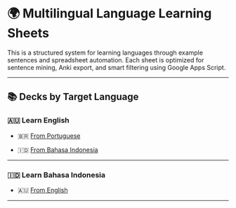 # 🌍 Multilingual Language Learning Sheets

This is a structured system for learning languages through example sentences and spreadsheet automation. Each sheet is optimized for sentence mining, Anki export, and smart filtering using Google Apps Script.

---

## 📚 Decks by Target Language

### 🇦🇺 Learn English

- 🇧🇷 [From Portuguese](https://docs.google.com/spreadsheets/d/1i9aXHtEdLK1wUkUqZNuGoWd11hmYyy_OTkZc3ngTOwU/edit?gid=804322809#gid=804322809)

- 🇮🇩 [From Bahasa Indonesia](https://docs.google.com/spreadsheets/d/1XlQrwcbLjc9mGjfcoMcMRT1-OqIvtOFWoHGo7obqHXg/edit?gid=804322809)

---

### 🇮🇩 Learn Bahasa Indonesia

- 🇦🇺 [From English](https://docs.google.com/spreadsheets/d/1XlQrwcbLjc9mGjfcoMcMRT1-OqIvtOFWoHGo7obqHXg/edit?gid=804322809)

---

